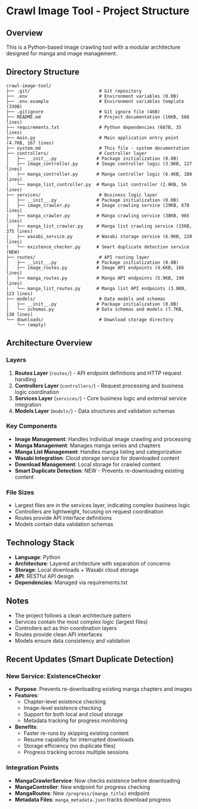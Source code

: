 # Crawl Image Tool - Project Structure

## Overview
This is a Python-based image crawling tool with a modular architecture designed for manga and image management.

## Directory Structure

```
crawl-image-tool/
├── .git/                          # Git repository
├── .env                           # Environment variables (0.0B)
├── .env.example                   # Environment variables template (330B)
├── .gitignore                     # Git ignore file (46B)
├── README.md                      # Project documentation (16KB, 568 lines)
├── requirements.txt               # Python dependencies (687B, 35 lines)
├── main.py                        # Main application entry point (4.7KB, 167 lines)
├── system.md                      # This file - system documentation
├── controllers/                   # Controller layer
│   ├── __init__.py               # Package initialization (0.0B)
│   ├── image_controller.py       # Image controller logic (3.9KB, 127 lines)
│   ├── manga_controller.py       # Manga controller logic (6.4KB, 180 lines)
│   └── manga_list_controller.py  # Manga list controller (2.0KB, 56 lines)
├── services/                      # Business logic layer
│   ├── __init__.py               # Package initialization (0.0B)
│   ├── image_crawler.py          # Image crawling service (29KB, 678 lines)
│   ├── manga_crawler.py          # Manga crawling service (38KB, 965 lines)
│   ├── manga_list_crawler.py     # Manga list crawling service (15KB, 375 lines)
│   ├── wasabi_service.py         # Wasabi storage service (6.9KB, 220 lines)
│   └── existence_checker.py      # Smart duplicate detection service (NEW)
├── routes/                        # API routing layer
│   ├── __init__.py               # Package initialization (0.0B)
│   ├── image_routes.py           # Image API endpoints (4.6KB, 166 lines)
│   ├── manga_routes.py           # Manga API endpoints (5.9KB, 190 lines)
│   └── manga_list_routes.py      # Manga list API endpoints (3.8KB, 123 lines)
├── models/                        # Data models and schemas
│   ├── __init__.py               # Package initialization (0.0B)
│   └── schemas.py                # Data schemas and models (7.7KB, 130 lines)
└── downloads/                     # Download storage directory
    └── (empty)
```

## Architecture Overview

### Layers
1. **Routes Layer** (`routes/`) - API endpoint definitions and HTTP request handling
2. **Controllers Layer** (`controllers/`) - Request processing and business logic coordination
3. **Services Layer** (`services/`) - Core business logic and external service integration
4. **Models Layer** (`models/`) - Data structures and validation schemas

### Key Components
- **Image Management**: Handles individual image crawling and processing
- **Manga Management**: Manages manga series and chapters
- **Manga List Management**: Handles manga listing and categorization
- **Wasabi Integration**: Cloud storage service for downloaded content
- **Download Management**: Local storage for crawled content
- **Smart Duplicate Detection**: NEW - Prevents re-downloading existing content

### File Sizes
- Largest files are in the services layer, indicating complex business logic
- Controllers are lightweight, focusing on request coordination
- Routes provide API interface definitions
- Models contain data validation schemas

## Technology Stack
- **Language**: Python
- **Architecture**: Layered architecture with separation of concerns
- **Storage**: Local downloads + Wasabi cloud storage
- **API**: RESTful API design
- **Dependencies**: Managed via requirements.txt

## Notes
- The project follows a clean architecture pattern
- Services contain the most complex logic (largest files)
- Controllers act as thin coordination layers
- Routes provide clean API interfaces
- Models ensure data consistency and validation

## Recent Updates (Smart Duplicate Detection)

### New Service: ExistenceChecker
- **Purpose**: Prevents re-downloading existing manga chapters and images
- **Features**:
  - Chapter-level existence checking
  - Image-level existence checking
  - Support for both local and cloud storage
  - Metadata tracking for progress monitoring
- **Benefits**:
  - Faster re-runs by skipping existing content
  - Resume capability for interrupted downloads
  - Storage efficiency (no duplicate files)
  - Progress tracking across multiple sessions

### Integration Points
- **MangaCrawlerService**: Now checks existence before downloading
- **MangaController**: New endpoint for progress checking
- **MangaRoutes**: New `/progress/{manga_title}` endpoint
- **Metadata Files**: `manga_metadata.json` tracks download progress
